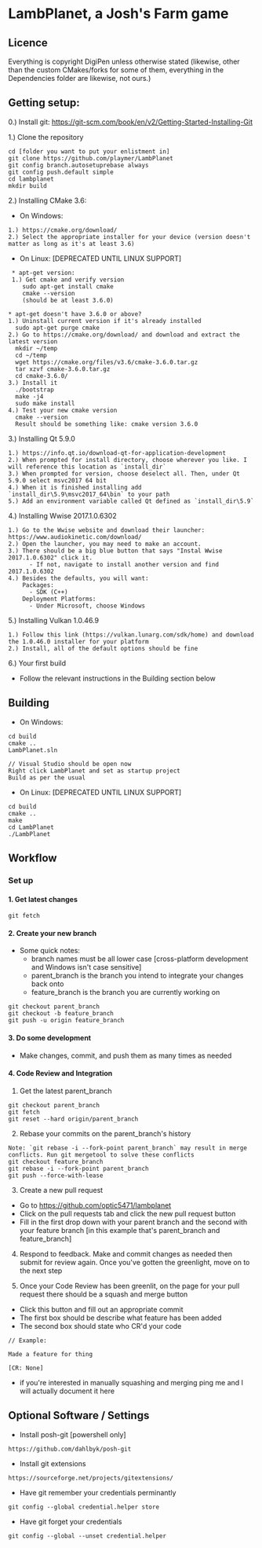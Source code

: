 # LambPlanet, a Josh's Farm game

## Licence
Everything is copyright DigiPen unless otherwise stated (likewise, other than the custom CMakes/forks for some of them, everything in the Dependencies folder are likewise, not ours.)

## Getting setup:
0.) Install git: https://git-scm.com/book/en/v2/Getting-Started-Installing-Git

1.) Clone the repository
```
cd [folder you want to put your enlistment in]
git clone https://github.com/playmer/LambPlanet
git config branch.autosetuprebase always
git config push.default simple
cd lambplanet
mkdir build
```
    
2.) Installing CMake 3.6:
  * On Windows:
```
1.) https://cmake.org/download/
2.) Select the appropriate installer for your device (version doesn't matter as long as it's at least 3.6)
```
  * On Linux: [DEPRECATED UNTIL LINUX SUPPORT]
```
 * apt-get version:
 1.) Get cmake and verify version
    sudo apt-get install cmake
    cmake --version
    (should be at least 3.6.0)

* apt-get doesn't have 3.6.0 or above?
1.) Uninstall current version if it's already installed
  sudo apt-get purge cmake
2.) Go to https://cmake.org/download/ and download and extract the latest version
  mkdir ~/temp
  cd ~/temp
  wget https://cmake.org/files/v3.6/cmake-3.6.0.tar.gz
  tar xzvf cmake-3.6.0.tar.gz
  cd cmake-3.6.0/
3.) Install it
  ./bootstrap
  make -j4
  sudo make install
4.) Test your new cmake version
  cmake --version
  Result should be something like: cmake version 3.6.0
```

3.) Installing Qt 5.9.0
```
1.) https://info.qt.io/download-qt-for-application-development
2.) When prompted for install directory, choose wherever you like. I will reference this location as `install_dir`
3.) When prompted for version, choose deselect all. Then, under Qt 5.9.0 select msvc2017 64 bit
4.) When it is finished installing add `install_dir\5.9\msvc2017_64\bin` to your path
5.) Add an environment variable called Qt defined as `install_dir\5.9`
```

4.) Installing Wwise 2017.1.0.6302
```
1.) Go to the Wwise website and download their launcher: https://www.audiokinetic.com/download/
2.) Open the launcher, you may need to make an account.
3.) There should be a big blue button that says "Instal Wwise 2017.1.0.6302" click it.
      - If not, navigate to install another version and find 2017.1.0.6302
4.) Besides the defaults, you will want:
    Packages:
      - SDK (C++)
    Deployment Platforms:
      - Under Microsoft, choose Windows
```

5.) Installing Vulkan 1.0.46.9
```
1.) Follow this link (https://vulkan.lunarg.com/sdk/home) and download the 1.0.46.0 installer for your platform
2.) Install, all of the default options should be fine
```

6.) Your first build
  * Follow the relevant instructions in the Building section below

## Building
* On Windows:
```
cd build
cmake ..
LambPlanet.sln

// Visual Studio should be open now
Right click LambPlanet and set as startup project
Build as per the usual
```

* On Linux: [DEPRECATED UNTIL LINUX SUPPORT]
```
cd build
cmake ..
make
cd LambPlanet
./LambPlanet
```

## Workflow
### Set up
#### 1. Get latest changes
```
git fetch
```
#### 2. Create your new branch
  * Some quick notes:
    * branch names must be all lower case [cross-platform development and Windows isn't case sensitive]
    * parent_branch is the branch you intend to integrate your changes back onto
    * feature_branch is the branch you are currently working on

```
git checkout parent_branch
git checkout -b feature_branch
git push -u origin feature_branch
```

#### 3. Do some development
  * Make changes, commit, and push them as many times as needed
  
#### 4. Code Review and Integration

1. Get the latest parent_branch
```
git checkout parent_branch
git fetch
git reset --hard origin/parent_branch
```
2. Rebase your commits on the parent_branch's history
```
Note: `git rebase -i --fork-point parent_branch` may result in merge conflicts. Run git mergetool to solve these conflicts
git checkout feature_branch
git rebase -i --fork-point parent_branch
git push --force-with-lease
```
3.  Create a new pull request
  * Go to https://github.com/optic5471/lambplanet
  * Click on the pull requests tab and click the new pull request button
  * Fill in the first drop down with your parent branch and the second with your feature branch [in this example that's parent_branch and feature_branch]
  
4. Respond to feedback. Make and commit changes as needed then submit for review again. Once you've gotten the greenlight, move on to the next step
  
5. Once your Code Review has been greenlit, on the page for your pull request there should be a squash and merge button
  * Click this button and fill out an appropriate commit
  * The first box should be describe what feature has been added
  * The second box should state who CR'd your code
  
```
// Example:

Made a feature for thing

[CR: None]

```

* if you're interested in manually squashing and merging ping me and I will actually document it here
  

## Optional Software / Settings
* Install posh-git [powershell only]
```
https://github.com/dahlbyk/posh-git
```
* Install git extensions
```
https://sourceforge.net/projects/gitextensions/
```
* Have git remember your credentials perminantly
```
git config --global credential.helper store
```
* Have git forget your credentials 
```
git config --global --unset credential.helper
```
